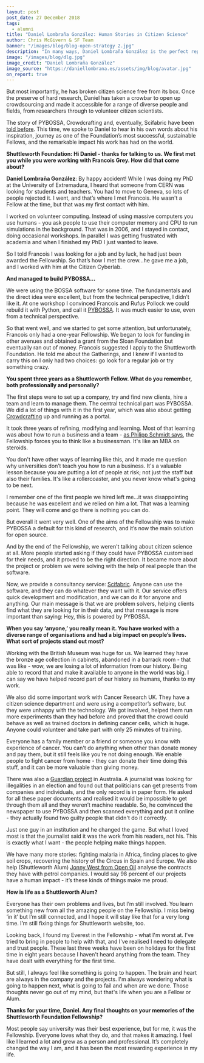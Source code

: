 ```yaml
---
layout: post
post_date: 27 December 2018
tags:
  - alumni
title: "Daniel Lombraña González: Human Stories in Citizen Science"
author: Chris McGivern & SF Team
banner: "/images/blog/blog-open-strategy 2.jpg"
description: "In many ways, Daniel Lombraña González is the perfect representation of why we have faith in the Shuttleworth Foundation model. He is a bright, driven individual who came to the Fellowship in 2013 with Crowdcrafting, an idea formed while collaborating with former Fellows Francois Grey and Rufus Pollock, and he has established his for-profit company, Scifabric, as a completely sustainable social venture that pays for itself."
image: "/images/blog/dlg.jpg"
image_credit: "Daniel Lombraña González"
image_source: "https://daniellombrana.es/assets/img/blog/avatar.jpg"
on_report: true
---
```

But most importantly, he has broken citizen science free from its box. Once the preserve of hard research, Daniel has taken a crowbar to open up crowdsourcing and made it accessible for a range of diverse people and fields, from researchers through to volunteer citizen scientists. 

The story of PYBOSSA, Crowdcrafting and, eventually, Scifabric have been [told before](https://medium.com/@arthurattwell/unlocking-the-power-of-crowd-sourced-research-6576d01c0207). This time, we spoke to Daniel to hear in his own words about his inspiration, journey as one of the Foundation’s most successful, sustainable Fellows, and the remarkable impact his work has had on the world. 


**Shuttleworth Foundation: Hi Daniel - thanks for talking to us. We first met you while you were working with Francois Grey. How did that come about?**

**Daniel Lombraña González**: By happy accident! While I was doing my PhD at the University of Extremadura, I heard that someone from CERN was looking for students and teachers. You had to move to Geneva, so lots of people rejected it. I went, and that’s where I met Francois. He wasn't a Fellow at the time, but that was my first contact with him.

I worked on volunteer computing. Instead of using massive computers you use humans - you ask people to use their computer memory and CPU to run simulations in the background. That was in 2006, and I stayed in contact, doing occasional workshops. In parallel I was getting frustrated with academia and when I finished my PhD I just wanted to leave. 

So I told Francois I was looking for a job and by luck, he had just been awarded the Fellowship. So that’s how I met the crew...he gave me a job, and I worked with him at the Citizen Cyberlab. 


**And managed to build PYBOSSA…**

We were using the BOSSA software for some time. The fundamentals and the direct idea were excellent, but from the technical perspective, I didn’t like it. At one workshop I convinced Francois and Rufus Pollock we could rebuild it with Python, and call it [PYBOSSA](https://pybossa.com/). It was much easier to use, even from a technical perspective.

So that went well, and we started to get some attention, but unfortunately, Francois only had a one-year Fellowship. We began to look for funding in other avenues and obtained a grant from the Sloan Foundation but eventually ran out of money. Francois suggested I apply to the Shuttleworth Foundation. He told me about the Gatherings, and I knew if I wanted to carry this on I only had two choices: go look for a regular job or try something crazy.  


**You spent three years as a Shuttleworth Fellow. What do you remember, both professionally and personally?**

The first steps were to set up a company, try and find new clients, hire a team and learn to manage them. The central technical part was PYBOSSA. We did a lot of things with it in the first year, which was also about getting [Crowdcrafting](https://crowdcrafting.org/) up and running as a portal. 

It took three years of refining,  modifying and learning. Most of that learning was about how to run a business and a team - [as Philipp Schmidt says](https://shuttleworthfoundation.org/thinking/2017/12/18/thinking-philipp-schmidt-p2pu/), the Fellowship forces you to think like a businessman. It's like an MBA on steroids.

You don't have other ways of learning like this, and it made me question why universities don’t teach you how to run a business. It's a valuable lesson because you are putting a lot of people at risk; not just the staff but also their families. It's like a rollercoaster, and you never know what's going to be next. 

I remember one of the first people we hired left me...it was disappointing because he was excellent and we relied on him a lot. That was a learning point. They will come and go there is nothing you can do. 

But overall it went very well. One of the aims of the Fellowship was to make PYBOSSA a default for this kind of research, and it’s now the main solution for open source. 

And by the end of the Fellowship, we weren't talking about citizen science at all. More people started asking if they could have PYBOSSA customised for their needs, and it proved to be the right direction. It became more about the project or problem we were solving with the help of real people than the software. 

Now, we provide a consultancy service: [Scifabric](https://scifabric.com/). Anyone can use the software, and they can do whatever they want with it. Our service offers quick development and modification, and we can do it for anyone and anything. Our main message is that we are problem solvers, helping clients find what they are looking for in their data, and that message is more important than saying: Hey, this is powered by PYBOSSA. 

**When you say ‘anyone,’ you really mean it. You have worked with a diverse range of organisations and had a big impact on people’s lives. What sort of projects stand out most?**

Working with the British Museum was huge for us. We learned they have the bronze age collection in cabinets, abandoned in a barrack room - that was like - wow, we are losing a lot of information from our history. Being able to record that and make it available to anyone in the world was big. I can say we have helped record part of our history as humans, thanks to my work.

We also did some important work with Cancer Research UK. They have a citizen science department and were using a competitor’s software, but they were unhappy with the technology. We got involved, helped them run more experiments than they had before and proved that the crowd could behave as well as trained doctors in defining cancer cells, which is huge. Anyone could volunteer and take part with only 25 minutes of training. 

Everyone has a family member or a friend or someone you know with experience of cancer. You can't do anything when other than donate money and pay them, but it still feels like you’re not doing enough. We enable people to fight cancer from home - they can donate their time doing this stuff, and it can be more valuable than giving money.  

There was also a [Guardian project](https://scifabric.com/blog/2016/02/26/data-journalism-crowdsourcing.html) in Australia. A journalist was looking for illegalities in an election and found out that politicians can get presents from companies and individuals, and the only record is in paper form. He asked for all these paper documents and realised it would be impossible to get through them all and they weren’t machine readable. So, he convinced the newspaper to use PYBOSSA and then scanned everything and put it online - they actually found two guilty people that didn't do it correctly. 

Just one guy in an institution and he changed the game. But what I loved most is that the journalist said it was the work from his readers, not his. This is exactly what I want - the people helping make things happen. 

We have many more stories: fighting malaria in Africa, finding places to give soil crops, recovering the history of the Circus in Spain and Europe. We also help (Shuttleworth Alum) [Jonny West from Open Oil](http://openoil.net/author/johnny-west/) analyse the contracts they have with petrol companies. I would say 98 percent of our projects have a human impact - it’s these kinds of things make me proud. 


**How is life as a Shuttleworth Alum?**
 
Everyone has their own problems and lives, but I’m still involved. You learn something new from all the amazing people on the Fellowship. I miss being ‘in it’ but I’m still connected, and I hope it will stay like that for a very long time. I’m still fixing things for Shuttleworth website, too. 

Looking back, I found my Everest in the Fellowship - what I'm worst at. I’ve tried to bring in people to help with that, and I've realised I need to delegate and trust people. These last three weeks have been on holidays for the first time in eight years because I haven't heard anything from the team. They have dealt with everything for the first time. 

But still, I always feel like something is going to happen. The brain and heart are always in the company and the projects. I'm always wondering what is going to happen next, what is going to fail and when are we done. Those thoughts never go out of my mind, but that's life when you are a Fellow or Alum.


**Thanks for your time, Daniel. Any final thoughts on your memories of the Shuttleworth Foundation Fellowship?**

Most people say university was their best experience, but for me, it was the Fellowship. Everyone loves what they do, and that makes it amazing. I feel like I learned a lot and grew as a person and professional. It’s completely changed the way I am, and it has been the most rewarding experience in my life.
